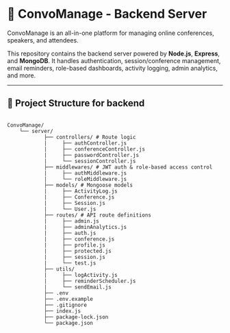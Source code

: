 # 📡 ConvoManage - Backend Server

ConvoManage is an all-in-one platform for managing online conferences, speakers, and attendees.

This repository contains the backend server powered by **Node.js**, **Express**, and **MongoDB**. It handles authentication, session/conference management, email reminders, role-based dashboards, activity logging, admin analytics, and more.

---

## 📁 Project Structure for backend
```

ConvoManage/
    └── server/
            ├── controllers/ # Route logic
            |     ├── authController.js 
            |     ├── conferenceController.js
            |     ├── passwordController.js
            |     └── sessionController.js
            ├── middlewares/ # JWT auth & role-based access control
            |     ├── authMiddleware.js
            |     └── roleMiddleware.js   
            ├── models/ # Mongoose models
            |     ├── ActivityLog.js
            |     ├── Conference.js
            |     ├── Session.js
            |     └── User.js
            ├── routes/ # API route definitions
            |     ├── admin.js
            |     ├── adminAnalytics.js
            |     ├── auth.js
            |     ├── conference.js
            |     ├── profile.js
            |     ├── protected.js
            |     ├── session.js
            |     └── test.js
            ├── utils/
            |     ├── logActivity.js
            |     ├── reminderScheduler.js
            |     └── sendEmail.js
            ├── .env
            ├── .env.example
            ├── .gitignore
            ├── index.js
            ├── package-lock.json
            └── package.json
            
```